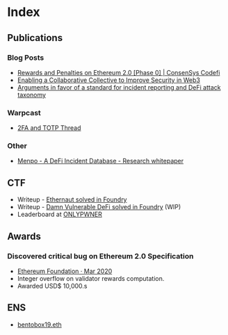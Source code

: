 # Index

## Publications

### Blog Posts

* [Rewards and Penalties on Ethereum 2.0 \[Phase 0\] | ConsenSys Codefi](https://consensyscodefi.medium.com/rewards-and-penalties-on-ethereum-2-0-phase-0-consensys-codefi-50d9bc5e98e5)
* [Enabling a Collaborative Collective to Improve Security in Web3](https://consensys.io/blog/enabling-collaborative-collective-improve-security-web3)
* [Arguments in favor of a standard for incident reporting and DeFi attack taxonomy](https://bentobox19.github.io/posts/stix_and_defi_attack_taxonomy)

### Warpcast

* [2FA and TOTP Thread](https://warpcast.com/bentobox19/0xcc84dbae)

### Other

* [Menpo - A DeFi Incident Database - Research whitepaper](https://docs.google.com/document/d/1bmbzHYu9s5DTgSinJXHdFWjBWla43jV1G6SnX3X8OB4/edit#heading=h.hfqnt8tzve7p)

## CTF

* Writeup - [Ethernaut solved in Foundry](https://github.com/bentobox19/ethernaut-foundry/blob/main/writeups.md)
* Writeup - [Damn Vulnerable DeFi solved in Foundry](https://github.com/bentobox19/damn-vulnerable-defi-foundry/blob/main/writeups.md) (WIP)
* Leaderboard at [ONLYPWNER](https://onlypwner.xyz/leaderboard)

## Awards

### Discovered critical bug on Ethereum 2.0 Specification

* [Ethereum Foundation · Mar 2020](https://blog.ethereum.org/2020/03/31/eth2-quick-update-no-10/)
* Integer overflow on validator rewards computation.
* Awarded USD$ 10,000.s

## ENS

* [bentobox19.eth](https://app.ens.domains/bentobox19.eth)
